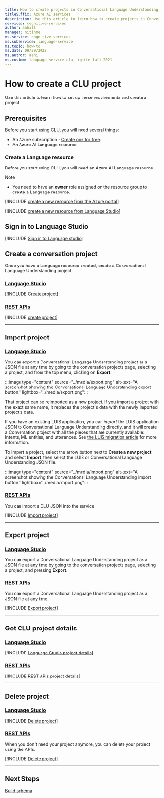 ```yaml
---
title: How to create projects in Conversational Language Understanding
titleSuffix: Azure AI services
description: Use this article to learn how to create projects in Conversational Language Understanding.
services: cognitive-services
author: aahill
manager: nitinme
ms.service: cognitive-services
ms.subservice: language-service
ms.topic: how-to
ms.date: 09/29/2022
ms.author: aahi
ms.custom: language-service-clu, ignite-fall-2021
---
```


# How to create a CLU project

Use this article to learn how to set up these requirements and create a project. 


## Prerequisites

Before you start using CLU, you will need several things:

* An Azure subscription - [Create one for free](https://azure.microsoft.com/free/cognitive-services).
* An Azure AI Language resource 

### Create a Language resource 

Before you start using CLU, you will need an Azure AI Language resource.

> [!NOTE]
>  * You need to have an **owner** role assigned on the resource group to create a Language resource.

[!INCLUDE [create a new resource from the Azure portal](../includes/resource-creation-azure-portal.md)]

[!INCLUDE [create a new resource from Language Studio](../includes/resource-creation-language-studio.md)]


## Sign in to Language Studio

[!INCLUDE [Sign in to Language studio](../includes/language-studio/sign-in-studio.md)]

## Create a conversation project

Once you have a Language resource created, create a Conversational Language Understanding project. 

### [Language Studio](#tab/language-studio)

[!INCLUDE [Create project](../includes/language-studio/create-project.md)]

### [REST APIs](#tab/rest-api)

[!INCLUDE [create project](../includes/rest-api/create-project.md)]

---

## Import project

### [Language Studio](#tab/language-studio)

You can export a Conversational Language Understanding project as a JSON file at any time by going to the conversation projects page, selecting a project, and from the top menu, clicking on **Export**.

:::image type="content" source="../media/export.png" alt-text="A screenshot showing the Conversational Language Understanding export button." lightbox="../media/export.png":::

That project can be reimported as a new project. If you import a project with the exact same name, it replaces the project's data with the newly imported project's data.

If you have an existing LUIS application, you can _import_ the LUIS application JSON to Conversational Language Understanding directly, and it will create a Conversation project with all the pieces that are currently available: Intents, ML entities, and utterances. See [the LUIS migration article](../how-to/migrate-from-luis.md) for more information.

To import a project, select the arrow button next to **Create a new project** and select **Import**, then select the LUIS or Conversational Language Understanding JSON file.

:::image type="content" source="../media/import.png" alt-text="A screenshot showing the Conversational Language Understanding import button." lightbox="../media/import.png":::

### [REST APIs](#tab/rest-api)

You can import a CLU JSON into the service

[!INCLUDE [Import project](../includes/rest-api/import-project.md)]

---

## Export project

### [Language Studio](#tab/Language-Studio)

You can export a Conversational Language Understanding project as a JSON file at any time by going to the conversation projects page, selecting a project, and pressing **Export**.

### [REST APIs](#tab/rest-apis)

You can export a Conversational Language Understanding project as a JSON file at any time.

[!INCLUDE [Export project](../includes/rest-api/export-project.md)]

---

## Get CLU project details

### [Language Studio](#tab/language-studio)

[!INCLUDE [Language Studio project details](../includes/language-studio/project-details.md)]

### [REST APIs](#tab/rest-api)

[!INCLUDE [REST APIs project details](../includes/rest-api/project-details.md)]

---

## Delete project 

### [Language Studio](#tab/language-studio)

[!INCLUDE [Delete project](../includes/language-studio/delete-project.md)]

### [REST APIs](#tab/rest-api)

When you don't need your project anymore, you can delete your project using the APIs.

[!INCLUDE [Delete project](../includes/rest-api/delete-project.md)]

---

## Next Steps

[Build schema](./build-schema.md)

